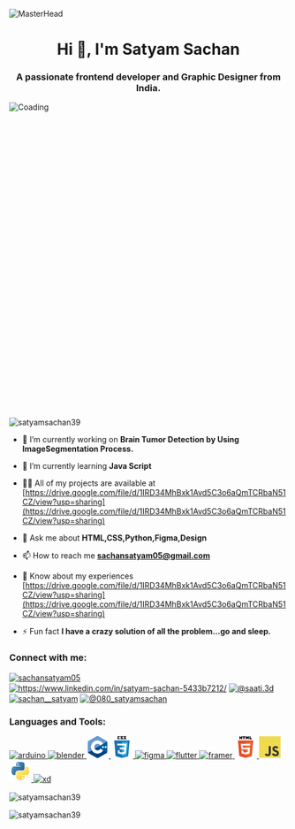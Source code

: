 ![MasterHead](https://repository-images.githubusercontent.com/588181932/e36ec678-7984-4cdd-8e4c-a3932772ff8e)
<h1 align="center">Hi 👋, I'm Satyam Sachan</h1>
<h3 align="center">A passionate frontend developer and Graphic Designer from India.</h3>
<img align="right" src="https://i.pinimg.com/originals/a5/35/60/a53560c8088900e266880f779dacced7.gif" alt="Coading"width="1080" height="570">

<p align="left"> <img src="https://komarev.com/ghpvc/?username=satyamsachan39&label=Profile%20views&color=0e75b6&style=flat" alt="satyamsachan39" /> </p>

- 🔭 I’m currently working on **Brain Tumor Detection by Using ImageSegmentation Process.**

- 🌱 I’m currently learning **Java Script**

- 👨‍💻 All of my projects are available at [https://drive.google.com/file/d/1IRD34MhBxk1Avd5C3o6aQmTCRbaN51CZ/view?usp=sharing](https://drive.google.com/file/d/1IRD34MhBxk1Avd5C3o6aQmTCRbaN51CZ/view?usp=sharing)

- 💬 Ask me about **HTML,CSS,Python,Figma,Design**

- 📫 How to reach me **sachansatyam05@gmail.com**

- 📄 Know about my experiences [https://drive.google.com/file/d/1IRD34MhBxk1Avd5C3o6aQmTCRbaN51CZ/view?usp=sharing](https://drive.google.com/file/d/1IRD34MhBxk1Avd5C3o6aQmTCRbaN51CZ/view?usp=sharing)

- ⚡ Fun fact **I have a crazy solution of all the problem...go and sleep.**

<h3 align="left">Connect with me:</h3>
<p align="left">
<a href="https://twitter.com/sachansatyam05" target="blank"><img align="center" src="https://raw.githubusercontent.com/rahuldkjain/github-profile-readme-generator/master/src/images/icons/Social/twitter.svg" alt="sachansatyam05" height="30" width="40" /></a>
<a href="https://linkedin.com/in/https://www.linkedin.com/in/satyam-sachan-5433b7212/" target="blank"><img align="center" src="https://raw.githubusercontent.com/rahuldkjain/github-profile-readme-generator/master/src/images/icons/Social/linked-in-alt.svg" alt="https://www.linkedin.com/in/satyam-sachan-5433b7212/" height="30" width="40" /></a>
<a href="https://instagram.com/@saati.3d" target="blank"><img align="center" src="https://raw.githubusercontent.com/rahuldkjain/github-profile-readme-generator/master/src/images/icons/Social/instagram.svg" alt="@saati.3d" height="30" width="40" /></a>
<a href="https://www.leetcode.com/sachan__satyam" target="blank"><img align="center" src="https://raw.githubusercontent.com/rahuldkjain/github-profile-readme-generator/master/src/images/icons/Social/leet-code.svg" alt="sachan__satyam" height="30" width="40" /></a>
<a href="https://www.hackerearth.com/@080_satyamsachan" target="blank"><img align="center" src="https://raw.githubusercontent.com/rahuldkjain/github-profile-readme-generator/master/src/images/icons/Social/hackerearth.svg" alt="@080_satyamsachan" height="30" width="40" /></a>
</p>

<h3 align="left">Languages and Tools:</h3>
<p align="left"> <a href="https://www.arduino.cc/" target="_blank" rel="noreferrer"> <img src="https://cdn.worldvectorlogo.com/logos/arduino-1.svg" alt="arduino" width="40" height="40"/> </a> <a href="https://www.blender.org/" target="_blank" rel="noreferrer"> <img src="https://download.blender.org/branding/community/blender_community_badge_white.svg" alt="blender" width="40" height="40"/> </a> <a href="https://www.w3schools.com/cpp/" target="_blank" rel="noreferrer"> <img src="https://raw.githubusercontent.com/devicons/devicon/master/icons/cplusplus/cplusplus-original.svg" alt="cplusplus" width="40" height="40"/> </a> <a href="https://www.w3schools.com/css/" target="_blank" rel="noreferrer"> <img src="https://raw.githubusercontent.com/devicons/devicon/master/icons/css3/css3-original-wordmark.svg" alt="css3" width="40" height="40"/> </a> <a href="https://www.figma.com/" target="_blank" rel="noreferrer"> <img src="https://www.vectorlogo.zone/logos/figma/figma-icon.svg" alt="figma" width="40" height="40"/> </a> <a href="https://flutter.dev" target="_blank" rel="noreferrer"> <img src="https://www.vectorlogo.zone/logos/flutterio/flutterio-icon.svg" alt="flutter" width="40" height="40"/> </a> <a href="https://www.framer.com/" target="_blank" rel="noreferrer"> <img src="https://www.vectorlogo.zone/logos/framer/framer-icon.svg" alt="framer" width="40" height="40"/> </a> <a href="https://www.w3.org/html/" target="_blank" rel="noreferrer"> <img src="https://raw.githubusercontent.com/devicons/devicon/master/icons/html5/html5-original-wordmark.svg" alt="html5" width="40" height="40"/> </a> <a href="https://developer.mozilla.org/en-US/docs/Web/JavaScript" target="_blank" rel="noreferrer"> <img src="https://raw.githubusercontent.com/devicons/devicon/master/icons/javascript/javascript-original.svg" alt="javascript" width="40" height="40"/> </a> <a href="https://www.python.org" target="_blank" rel="noreferrer"> <img src="https://raw.githubusercontent.com/devicons/devicon/master/icons/python/python-original.svg" alt="python" width="40" height="40"/> </a> <a href="https://www.adobe.com/products/xd.html" target="_blank" rel="noreferrer"> <img src="https://upload.wikimedia.org/wikipedia/commons/thumb/c/c2/Adobe_XD_CC_icon.svg/2101px-Adobe_XD_CC_icon.svg.png" alt="xd" width="40" height="40"/> </a> </p>

<p><img align="center" src="https://github-readme-stats.vercel.app/api/top-langs?username=satyamsachan39&show_icons=true&locale=en&layout=compact" alt="satyamsachan39" /></p>

<p><img align="center" src="https://github-readme-streak-stats.herokuapp.com/?user=satyamsachan39&" alt="satyamsachan39" /></p>
